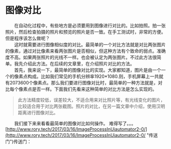 # 图像对比
&emsp;&emsp;在自动化过程中，有些地方是必须要用到图像进行对比的。比如拍照。拍一张照片，然后检查拍摄的照片和预览的照片是否一致。在手工测试时，非常的方便。但是程序该怎么做呢？<br/>&emsp;&emsp;这时就需要进行图像相似度的对比。最简单的一个对比方法就是对比两张图片的像素，通过对比像素来看两张图片是否相似，但这种方法有个致命的弱点。准确度不高。如果两张照片的光线不一样。也会被认定为两张图片。不过此方法很简单。我先介绍此方法。在后续的文章里，在介绍照片对比的方法。<br/>&emsp;&emsp;首先，我来说一下，最简单的图像对比的实现。大家都知道，图片是由一个一个的像素点构成。比如我们常见的手机分辨率1920*1080.则，手机屏幕上一共就有2073600个像素点。那么我们要进行图像对比时，最简单的一种方法就是，对比每个像素点是否一样。下面我们先看来这种简单的对比方法是怎么实现的。
> 此方法精度较低，误差较大，不适合用来对比照片等，有光线变化的图片，比较适合用于对比两张截图。照片的对比，在另一篇文章中介绍，使用汉明距离进行图像对比。

&emsp;&emsp;我们接下来来看看最简单的图像对比如何操作。
难得写了。。。[http://www.rory.tech/2017/03/16/ImageProcessInUiautomator2-0/](http://www.rory.tech/2017/03/16/ImageProcessInUiautomator2-0/ "传送门")传送门：

